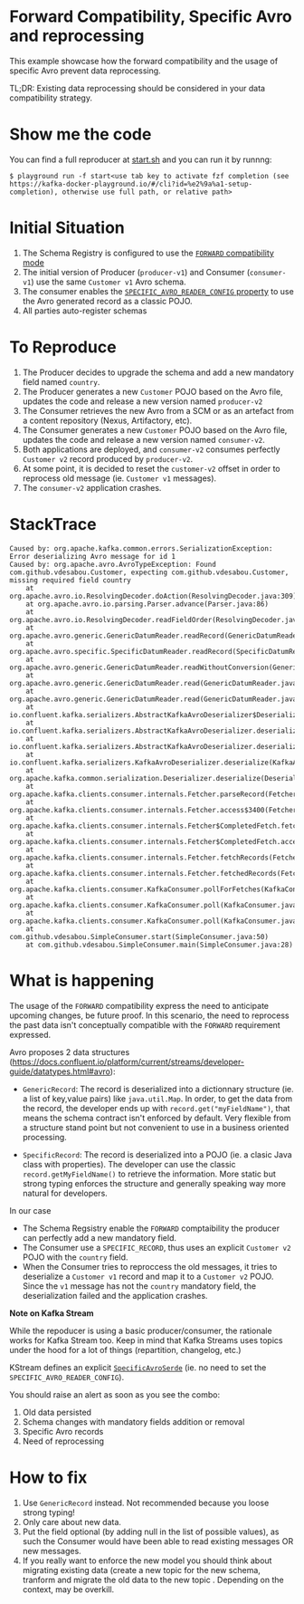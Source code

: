 # Forward Compatibility, Specific Avro and reprocessing

This example showcase how the forward compatibility and the usage of specific Avro prevent data reprocessing.

TL;DR: Existing data reprocessing should be considered in your data compatibility strategy.

# Show me the code
You can find a full reproducer at [start.sh](./start.sh) and you can run it by runnng:
```
$ playground run -f start<use tab key to activate fzf completion (see https://kafka-docker-playground.io/#/cli?id=%e2%9a%a1-setup-completion), otherwise use full path, or relative path>
```

# Initial Situation

1. The Schema Registry is configured to use the [`FORWARD` compatibility mode](https://docs.confluent.io/platform/current/schema-registry/avro.html#forward-compatibility)
2. The initial version of Producer (`producer-v1`) and Consumer (`consumer-v1`) use the same `Customer v1` Avro schema.
2. The consumer enables the [`SPECIFIC_AVRO_READER_CONFIG` property](https://docs.confluent.io/platform/current/schema-registry/schema_registry_onprem_tutorial.html#example-consumer-code#:~:text=SPECIFIC_AVRO_READER_CONFIG) to use the Avro generated record as a classic POJO.
3. All parties auto-register schemas

# To Reproduce

1. The Producer decides to upgrade the schema and add a new mandatory field named `country`.
2. The Producer generates a new `Customer` POJO based on the Avro file, updates the code and release a new version named `producer-v2`
3. The Consumer retrieves the new Avro from a SCM or as an artefact from a content repository (Nexus, Artifactory, etc).
4. The Consumer generates a new `Customer` POJO based on the Avro file, updates the code and release a new version named `consumer-v2`.
5. Both applications are deployed, and `consumer-v2` consumes perfectly `Customer v2` record produced by `producer-v2`.
6. At some point, it is decided to reset the `customer-v2` offset in order to reprocess old message (ie. `Customer v1` messages).
7. The `consumer-v2` application crashes.

# StackTrace
```
Caused by: org.apache.kafka.common.errors.SerializationException: Error deserializing Avro message for id 1
Caused by: org.apache.avro.AvroTypeException: Found com.github.vdesabou.Customer, expecting com.github.vdesabou.Customer, missing required field country
    at org.apache.avro.io.ResolvingDecoder.doAction(ResolvingDecoder.java:309)
    at org.apache.avro.io.parsing.Parser.advance(Parser.java:86)
    at org.apache.avro.io.ResolvingDecoder.readFieldOrder(ResolvingDecoder.java:128)
    at org.apache.avro.generic.GenericDatumReader.readRecord(GenericDatumReader.java:239)
    at org.apache.avro.specific.SpecificDatumReader.readRecord(SpecificDatumReader.java:123)
    at org.apache.avro.generic.GenericDatumReader.readWithoutConversion(GenericDatumReader.java:179)
    at org.apache.avro.generic.GenericDatumReader.read(GenericDatumReader.java:160)
    at org.apache.avro.generic.GenericDatumReader.read(GenericDatumReader.java:153)
    at io.confluent.kafka.serializers.AbstractKafkaAvroDeserializer$DeserializationContext.read(AbstractKafkaAvroDeserializer.java:356)
    at io.confluent.kafka.serializers.AbstractKafkaAvroDeserializer.deserialize(AbstractKafkaAvroDeserializer.java:100)
    at io.confluent.kafka.serializers.AbstractKafkaAvroDeserializer.deserialize(AbstractKafkaAvroDeserializer.java:79)
    at io.confluent.kafka.serializers.KafkaAvroDeserializer.deserialize(KafkaAvroDeserializer.java:55)
    at org.apache.kafka.common.serialization.Deserializer.deserialize(Deserializer.java:60)
    at org.apache.kafka.clients.consumer.internals.Fetcher.parseRecord(Fetcher.java:1387)
    at org.apache.kafka.clients.consumer.internals.Fetcher.access$3400(Fetcher.java:133)
    at org.apache.kafka.clients.consumer.internals.Fetcher$CompletedFetch.fetchRecords(Fetcher.java:1618)
    at org.apache.kafka.clients.consumer.internals.Fetcher$CompletedFetch.access$1700(Fetcher.java:1454)
    at org.apache.kafka.clients.consumer.internals.Fetcher.fetchRecords(Fetcher.java:687)
    at org.apache.kafka.clients.consumer.internals.Fetcher.fetchedRecords(Fetcher.java:638)
    at org.apache.kafka.clients.consumer.KafkaConsumer.pollForFetches(KafkaConsumer.java:1299)
    at org.apache.kafka.clients.consumer.KafkaConsumer.poll(KafkaConsumer.java:1233)
    at org.apache.kafka.clients.consumer.KafkaConsumer.poll(KafkaConsumer.java:1206)
    at com.github.vdesabou.SimpleConsumer.start(SimpleConsumer.java:50)
    at com.github.vdesabou.SimpleConsumer.main(SimpleConsumer.java:28)
```
# What is happening

The usage of the `FORWARD` compatibility express the need to anticipate upcoming changes, be future proof.
In this scenario, the need to reprocess the past data isn't conceptually compatible with the `FORWARD` requirement expressed.

Avro proposes 2 data structures (https://docs.confluent.io/platform/current/streams/developer-guide/datatypes.html#avro):
* `GenericRecord`: The record is deserialized into a dictionnary structure (ie. a list of key,value pairs) like `java.util.Map`. In order, to get the data from the record, the developer ends up with `record.get("myFieldName")`, that means the schema contract isn't enforced by default. Very flexible from a structure stand point but not convenient to use in a business oriented processing.

* `SpecificRecord`: The record is deserialized into a POJO (ie. a clasic Java class with properties). The developer can use the classic `record.getMyFieldName()` to retrieve the information. More static but strong typing enforces the structure and generally speaking way more natural for developers.

In our case
- The Schema Regsistry enable the `FORWARD` comptaibility the producer can perfectly add a new mandatory field.
- The Consumer use a `SPECIFIC_RECORD`, thus uses an explicit `Customer v2` POJO with the `country` field.
- When the Consumer tries to reproccess the old messages, it tries to deserialize a `Customer v1` record and map it to a `Customer v2` POJO. Since the `v1` message has not the `country` mandatory field, the deserialization failed and the application crashes.

**Note on Kafka Stream**

While the repoducer is using a basic producer/consumer, the rationale works for Kafka Stream too.
Keep in mind that Kafka Streams uses topics under the hood for a lot of things (repartition, changelog, etc.) 

KStream defines an explicit [`SpecificAvroSerde`](https://docs.confluent.io/platform/current/streams/developer-guide/datatypes.html#avro) (ie. no need to set the `SPECIFIC_AVRO_READER_CONFIG`).

You should raise an alert as soon as you see the combo:
1. Old data persisted
2. Schema changes with mandatory fields addition or removal
3. Specific Avro records
4. Need of reprocessing

# How to fix

1. Use `GenericRecord` instead. Not recommended because you loose strong typing!
2. Only care about new data. 
3. Put the field optional (by adding null in the list of possible values), as such the Consumer would have been able to read existing messages OR new messages.
4. If you really want to enforce the new model you should think about migrating existing data (create a new topic for the new schema, tranform and migrate the old data to the new topic . Depending on the context, may be overkill.
